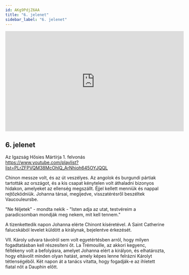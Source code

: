 ```yaml
---
id: AKg9PdjZ6AA
title: "6. jelenet"
sidebar_label: "6. jelenet"
---
```


<div class="video-float-container">
  <iframe
    width="560"
    height="315"
    src="https://www.youtube.com/embed/AKg9PdjZ6AA"
    title="YouTube video player"
    frameborder="0"
    allow="accelerometer; autoplay; clipboard-write; encrypted-media; gyroscope; picture-in-picture; web-share"
    referrerpolicy="strict-origin-when-cross-origin"
    allowfullscreen
  ></iframe>
</div>

## 6. jelenet

Az Igazság Hősies Mártírja 1. felvonás  
https://www.youtube.com/playlist?list=PLrZFPVQM38McOhlQ_ArNhioh645OYJQQL

Chinon messze volt, és az út veszélyes. Az angolok és burgundi pártiak tartották az országot, és a kis csapat kénytelen volt áthaladni bizonyos hidakon, amelyeket az ellenség megszállt. Éjjel kellett menniük és nappal rejtőzködniük. Johanna társai, megijedve, visszatérésről beszéltek Vaucouleursbe.

"Ne féljetek" - mondta nekik - "Isten adja az utat, testvéreim a paradicsomban mondják meg nekem, mit kell tennem."

A tizenkettedik napon Johanna elérte Chinont kíséretével. A Saint Catherine falucskából levelet küldött a királynak, bejelentve érkezését.

VII. Károly udvara távolról sem volt egyetértésben arról, hogy milyen fogadtatásban kell részesíteni őt. La Trémouille, az akkori kegyenc, féltékeny volt a befolyásra, amelyet Johanna elért a királyon, és elhatározta, hogy eltávolít minden olyan hatást, amely képes lenne felrázni Károlyt tétlenségéből. Két napon át a tanács vitatta, hogy fogadják-e az ihletett fiatal nőt a Dauphin előtt.
